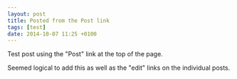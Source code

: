 ```yaml
---
layout: post
title: Posted from the Post link
tags: [test]
date: 2014-10-07 11:25 +0100
---
```

Test post using the "Post" link at the top of the page.

Seemed logical to add this as well as the "edit" links on the individual posts.

